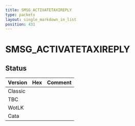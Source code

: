 ```yaml
---
title: SMSG_ACTIVATETAXIREPLY
type: packets
layout: single_markdown_in_list
position: 431
---
```


# SMSG_ACTIVATETAXIREPLY

## Status

Version | Hex | Comment
---------- | ---------- | ---------- 
Classic |  |  
TBC |  |  
WotLK |  |  
Cata |  |  
